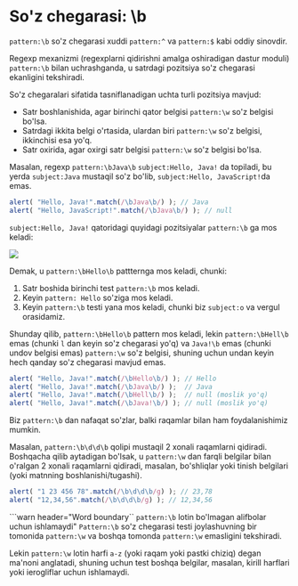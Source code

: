 # So'z chegarasi: \b

`pattern:\b` so'z chegarasi xuddi `pattern:^` va `pattern:$` kabi oddiy sinovdir.

Regexp mexanizmi (regexplarni qidirishni amalga oshiradigan dastur moduli) `pattern:\b` bilan uchrashganda, u satrdagi pozitsiya so'z chegarasi ekanligini tekshiradi.

So'z chegaralari sifatida tasniflanadigan uchta turli pozitsiya mavjud:

- Satr boshlanishida, agar birinchi qator belgisi `pattern:\w` so'z belgisi bo'lsa.
- Satrdagi ikkita belgi o'rtasida, ulardan biri `pattern:\w` so'z belgisi, ikkinchisi esa yo'q.
- Satr oxirida, agar oxirgi satr belgisi `pattern:\w` so'z belgisi bo'lsa.

Masalan, regexp `pattern:\bJava\b` `subject:Hello, Java!` da topiladi, bu yerda `subject:Java` mustaqil so'z bo'lib, `subject:Hello, JavaScript!`da emas.

```js run
alert( "Hello, Java!".match(/\bJava\b/) ); // Java
alert( "Hello, JavaScript!".match(/\bJava\b/) ); // null
```

`subject:Hello, Java!` qatoridagi quyidagi pozitsiyalar `pattern:\b` ga mos keladi:

![](hello-java-boundaries.svg)

Demak, u `pattern:\bHello\b` pattternga mos keladi, chunki:

1. Satr boshida birinchi test `pattern:\b` mos keladi.
2. Keyin `pattern: Hello` so'ziga mos keladi.
3. Keyin `pattern:\b` testi yana mos keladi, chunki biz `subject:o` va vergul orasidamiz.

Shunday qilib, `pattern:\bHello\b` pattern mos keladi, lekin `pattern:\bHell\b` emas (chunki `l` dan keyin so'z chegarasi yo'q) va `Java!\b` emas (chunki undov belgisi emas) `pattern:\w` so'z belgisi, shuning uchun undan keyin hech qanday so'z chegarasi mavjud emas.

```js run
alert( "Hello, Java!".match(/\bHello\b/) ); // Hello
alert( "Hello, Java!".match(/\bJava\b/) );  // Java
alert( "Hello, Java!".match(/\bHell\b/) );  // null (moslik yo'q)
alert( "Hello, Java!".match(/\bJava!\b/) ); // null (moslik yo'q)
```

Biz `pattern:\b` dan nafaqat so'zlar, balki raqamlar bilan ham foydalanishimiz mumkin.

Masalan, `pattern:\b\d\d\b` qolipi mustaqil 2 xonali raqamlarni qidiradi. Boshqacha qilib aytadigan bo'lsak, u `pattern:\w` dan farqli belgilar bilan o'ralgan 2 xonali raqamlarni qidiradi, masalan, bo'shliqlar yoki tinish belgilari (yoki matnning boshlanishi/tugashi).

```js run
alert( "1 23 456 78".match(/\b\d\d\b/g) ); // 23,78
alert( "12,34,56".match(/\b\d\d\b/g) ); // 12,34,56
```

```warn header="Word boundary`` `pattern:\b` lotin bo'lmagan alifbolar uchun ishlamaydi"
`Pattern:\b` so'z chegarasi testi joylashuvning bir tomonida `pattern:\w` va boshqa tomonda `pattern:\w` emasligini tekshiradi.

Lekin `pattern:\w` lotin harfi `a-z` (yoki raqam yoki pastki chiziq) degan ma'noni anglatadi, shuning uchun test boshqa belgilar, masalan, kirill harflari yoki ierogliflar uchun ishlamaydi.
```

